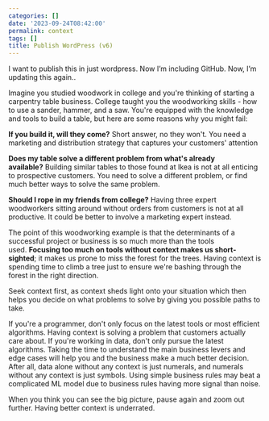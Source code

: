 ```yaml
---
categories: []
date: '2023-09-24T08:42:00'
permalink: context
tags: []
title: Publish WordPress (v6)
---
```


I want to publish this in just wordpress. Now I’m including GitHub. Now, I’m updating this again..<br />

Imagine you studied woodwork in college and you're thinking of starting a carpentry table business. College taught you the woodworking skills - how to use a sander, hammer, and a saw. You're equipped with the knowledge and tools to build a table, but here are some reasons why you might fail:<br />

<b>If you build it, will they come?</b> Short answer, no they won't. You need a marketing and distribution strategy that captures your customers' attention<br />

<b>Does my table solve a different problem from what's already available?</b> Building similar tables to those found at Ikea is not at all enticing to prospective customers. You need to solve a different problem, or find much better ways to solve the same problem.<br />

<b>Should I rope in my friends from college?</b> Having three expert woodworkers sitting around without orders from customers is not at all productive. It could be better to involve a marketing expert instead.<br />

The point of this woodworking example is that the determinants of a successful project or business is so much more than the tools used. <b>Focusing too much on tools without context makes us short-sighted</b>; it makes us prone to miss the forest for the trees. Having context is spending time to climb a tree just to ensure we're bashing through the forest in the right direction.<br />

Seek context first, as context sheds light onto your situation which then helps you decide on what problems to solve by giving you possible paths to take.<br />

If you're a programmer, don't only focus on the latest tools or most efficient algorithms. Having context is solving a problem that customers actually care about. If you're working in data, don't only pursue the latest algorithms. Taking the time to understand the main business levers and edge cases will help you and the business make a much better decision. After all, data alone without any context is just numerals, and numerals without any context is just symbols. Using simple business rules may beat a complicated ML model due to business rules having more signal than noise.<br />

When you think you can see the big picture, pause again and zoom out further. Having better context is underrated.<br />